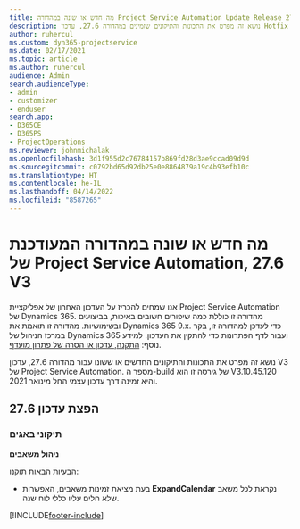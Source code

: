 ```yaml
---
title: מה חדש או שונה במהדורה Project Service Automation Update Release 27.6 Hotfix, V3
description: נושא זה מפרט את התכונות והתיקונים שזמינים במהדורה 27.6, עדכון Hotfix V3 של Project Service Automation.
author: ruhercul
ms.custom: dyn365-projectservice
ms.date: 02/17/2021
ms.topic: article
ms.author: ruhercul
audience: Admin
search.audienceType:
- admin
- customizer
- enduser
search.app:
- D365CE
- D365PS
- ProjectOperations
ms.reviewer: johnmichalak
ms.openlocfilehash: 3d1f955d2c76784157b869fd28d3ae9ccad09d9d
ms.sourcegitcommit: c0792bd65d92db25e0e8864879a19c4b93efb10c
ms.translationtype: HT
ms.contentlocale: he-IL
ms.lasthandoff: 04/14/2022
ms.locfileid: "8587265"
---
```

# <a name="whats-new-or-changed-in-project-service-automation-update-release-276-v3"></a>מה חדש או שונה במהדורה המעודכנת של Project Service Automation, 27.6 V3

אנו שמחים להכריז על העדכון האחרון של אפליקציית Project Service Automation של Dynamics 365. מהדורה זו כוללת כמה שיפורים חשובים באיכות, בביצועים ובשימושיות. מהדורה זו תואמת את Dynamics 365 9.x. כדי לעדכן למהדורה זו, בקר במרכז הניהול של Dynamics 365 ועבור לדף הפתרונות כדי להתקין את העדכון. למידע נוסף: [התקנה, עדכון או הסרה של פתרון מועדף](/power-platform/admin/install-remove-preferred-solution).

נושא זה מפרט את התכונות והתיקונים החדשים או ששונו עבור מהדורה 27.6, עדכון V3 של Project Service Automation. מספר ה-build של גירסה זו הוא V3.10.45.120 והיא זמינה דרך עדכון עצמי החל מינואר 2021.

## <a name="update-release-276"></a>הפצת עדכון 27.6

### <a name="bug-fixes"></a>תיקוני באגים


**ניהול משאבים**

הבעיות הבאות תוקנו:

- בעת מציאת זמינות משאבים, האפשרות **ExpandCalendar** נקראת לכל משאב שלא חלים עליו כללי לוח שנה.


[!INCLUDE[footer-include](../includes/footer-banner.md)]
